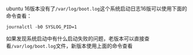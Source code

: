 ubuntu 16版本没有了`/var/log/boot.log`这个系统启动日志16版可以使用下面的命令查看：

```
journalctl -b0 SYSLOG_PID=1
```

如果发现系统启动中有什么启动失败的问题，老版本可以直接查看`/var/log/boot.log`文件，新版本使用上面的命令查看